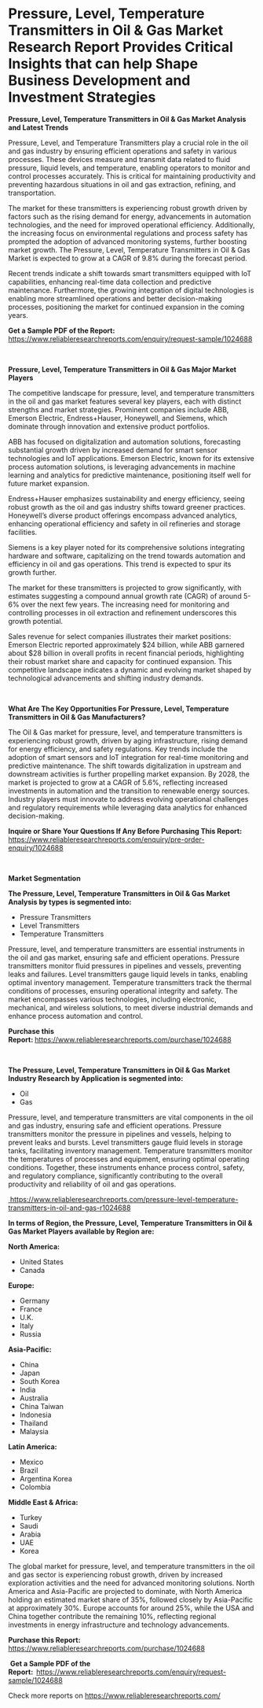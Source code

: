 <p><h1>Pressure, Level, Temperature Transmitters in Oil & Gas Market Research Report Provides Critical Insights that can help Shape Business Development and Investment Strategies</h1></p><p><strong>Pressure, Level, Temperature Transmitters in Oil & Gas Market Analysis and Latest Trends</strong></p>
<p><p>Pressure, Level, and Temperature Transmitters play a crucial role in the oil and gas industry by ensuring efficient operations and safety in various processes. These devices measure and transmit data related to fluid pressure, liquid levels, and temperature, enabling operators to monitor and control processes accurately. This is critical for maintaining productivity and preventing hazardous situations in oil and gas extraction, refining, and transportation.</p><p>The market for these transmitters is experiencing robust growth driven by factors such as the rising demand for energy, advancements in automation technologies, and the need for improved operational efficiency. Additionally, the increasing focus on environmental regulations and process safety has prompted the adoption of advanced monitoring systems, further boosting market growth. The Pressure, Level, Temperature Transmitters in Oil & Gas Market is expected to grow at a CAGR of 9.8% during the forecast period. </p><p>Recent trends indicate a shift towards smart transmitters equipped with IoT capabilities, enhancing real-time data collection and predictive maintenance. Furthermore, the growing integration of digital technologies is enabling more streamlined operations and better decision-making processes, positioning the market for continued expansion in the coming years.</p></p>
<p><strong>Get a Sample PDF of the Report:&nbsp;</strong> <a href="https://www.reliableresearchreports.com/enquiry/request-sample/1024688?utm_campaign=2221&utm_medium=2&utm_source=Github&utm_content=ia&utm_term=12022025&utm_id=pressure-level-temperature-transmitters-in-oil-gas">https://www.reliableresearchreports.com/enquiry/request-sample/1024688</a></p>
<p>&nbsp;</p>
<p><strong>Pressure, Level, Temperature Transmitters in Oil & Gas Major Market Players</strong></p>
<p><p>The competitive landscape for pressure, level, and temperature transmitters in the oil and gas market features several key players, each with distinct strengths and market strategies. Prominent companies include ABB, Emerson Electric, Endress+Hauser, Honeywell, and Siemens, which dominate through innovation and extensive product portfolios. </p><p>ABB has focused on digitalization and automation solutions, forecasting substantial growth driven by increased demand for smart sensor technologies and IoT applications. Emerson Electric, known for its extensive process automation solutions, is leveraging advancements in machine learning and analytics for predictive maintenance, positioning itself well for future market expansion.</p><p>Endress+Hauser emphasizes sustainability and energy efficiency, seeing robust growth as the oil and gas industry shifts toward greener practices. Honeywell’s diverse product offerings encompass advanced analytics, enhancing operational efficiency and safety in oil refineries and storage facilities.</p><p>Siemens is a key player noted for its comprehensive solutions integrating hardware and software, capitalizing on the trend towards automation and efficiency in oil and gas operations. This trend is expected to spur its growth further.</p><p>The market for these transmitters is projected to grow significantly, with estimates suggesting a compound annual growth rate (CAGR) of around 5-6% over the next few years. The increasing need for monitoring and controlling processes in oil extraction and refinement underscores this growth potential.</p><p>Sales revenue for select companies illustrates their market positions: Emerson Electric reported approximately $24 billion, while ABB garnered about $28 billion in overall profits in recent financial periods, highlighting their robust market share and capacity for continued expansion. This competitive landscape indicates a dynamic and evolving market shaped by technological advancements and shifting industry demands.</p></p>
<p>&nbsp;</p>
<p><strong>What Are The Key Opportunities For Pressure, Level, Temperature Transmitters in Oil & Gas Manufacturers?</strong></p>
<p><p>The Oil & Gas market for pressure, level, and temperature transmitters is experiencing robust growth, driven by aging infrastructure, rising demand for energy efficiency, and safety regulations. Key trends include the adoption of smart sensors and IoT integration for real-time monitoring and predictive maintenance. The shift towards digitalization in upstream and downstream activities is further propelling market expansion. By 2028, the market is projected to grow at a CAGR of 5.6%, reflecting increased investments in automation and the transition to renewable energy sources. Industry players must innovate to address evolving operational challenges and regulatory requirements while leveraging data analytics for enhanced decision-making.</p></p>
<p><strong>Inquire or Share Your Questions If Any Before Purchasing This Report:</strong> <a href="https://www.reliableresearchreports.com/enquiry/pre-order-enquiry/1024688?utm_campaign=2221&utm_medium=2&utm_source=Github&utm_content=ia&utm_term=12022025&utm_id=pressure-level-temperature-transmitters-in-oil-gas">https://www.reliableresearchreports.com/enquiry/pre-order-enquiry/1024688</a></p>
<p>&nbsp;</p>
<p><strong>Market Segmentation</strong></p>
<p><strong>The Pressure, Level, Temperature Transmitters in Oil & Gas Market Analysis by types is segmented into:</strong></p>
<p><ul><li>Pressure Transmitters</li><li>Level Transmitters</li><li>Temperature Transmitters</li></ul></p>
<p><p>Pressure, level, and temperature transmitters are essential instruments in the oil and gas market, ensuring safe and efficient operations. Pressure transmitters monitor fluid pressures in pipelines and vessels, preventing leaks and failures. Level transmitters gauge liquid levels in tanks, enabling optimal inventory management. Temperature transmitters track the thermal conditions of processes, ensuring operational integrity and safety. The market encompasses various technologies, including electronic, mechanical, and wireless solutions, to meet diverse industrial demands and enhance process automation and control.</p></p>
<p><strong>Purchase this Report:&nbsp;</strong><a href="https://www.reliableresearchreports.com/purchase/1024688?utm_campaign=2221&utm_medium=2&utm_source=Github&utm_content=ia&utm_term=12022025&utm_id=pressure-level-temperature-transmitters-in-oil-gas">https://www.reliableresearchreports.com/purchase/1024688</a></p>
<p>&nbsp;</p>
<p><strong>The Pressure, Level, Temperature Transmitters in Oil & Gas Market Industry Research by Application is segmented into:</strong></p>
<p><ul><li>Oil</li><li>Gas</li></ul></p>
<p><p>Pressure, level, and temperature transmitters are vital components in the oil and gas industry, ensuring safe and efficient operations. Pressure transmitters monitor the pressure in pipelines and vessels, helping to prevent leaks and bursts. Level transmitters gauge fluid levels in storage tanks, facilitating inventory management. Temperature transmitters monitor the temperatures of processes and equipment, ensuring optimal operating conditions. Together, these instruments enhance process control, safety, and regulatory compliance, significantly contributing to the overall productivity and reliability of oil and gas operations.</p></p>
<p><a href="https://www.reliableresearchreports.com/pressure-level-temperature-transmitters-in-oil-and-gas-r1024688?utm_campaign=2221&utm_medium=2&utm_source=Github&utm_content=ia&utm_term=12022025&utm_id=pressure-level-temperature-transmitters-in-oil-gas">&nbsp;https://www.reliableresearchreports.com/pressure-level-temperature-transmitters-in-oil-and-gas-r1024688</a></p>
<p><strong>In terms of Region, the Pressure, Level, Temperature Transmitters in Oil & Gas Market Players available by Region are:</strong></p>
<p>
    <p> <strong> North America: </strong>
        <ul>
            <li>United States</li>
            <li>Canada</li>
        </ul>
        </p> 
    <p> <strong> Europe: </strong>
        <ul>
            <li>Germany</li>
            <li>France</li>
            <li>U.K.</li>
            <li>Italy</li>
            <li>Russia</li>
        </ul>
        </p> 
    <p> <strong> Asia-Pacific: </strong>
        <ul>
            <li>China</li>
            <li>Japan</li>
            <li>South Korea</li>
            <li>India</li>
            <li>Australia</li>
            <li>China Taiwan</li>
            <li>Indonesia</li>
            <li>Thailand</li>
            <li>Malaysia</li>
        </ul>
        </p> 
    <p> <strong> Latin America: </strong>
        <ul>
            <li>Mexico</li>
            <li>Brazil</li>
            <li>Argentina Korea</li>
            <li>Colombia</li>
        </ul>
        </p> 
    <p> <strong> Middle East & Africa: </strong>
        <ul>
            <li>Turkey</li>
            <li>Saudi</li>
            <li>Arabia</li>
            <li>UAE</li>
            <li>Korea</li>
        </ul>
    </p>
    </p>
<p><p>The global market for pressure, level, and temperature transmitters in the oil and gas sector is experiencing robust growth, driven by increased exploration activities and the need for advanced monitoring solutions. North America and Asia-Pacific are projected to dominate, with North America holding an estimated market share of 35%, followed closely by Asia-Pacific at approximately 30%. Europe accounts for around 25%, while the USA and China together contribute the remaining 10%, reflecting regional investments in energy infrastructure and technology advancements.</p></p>
<p><strong>Purchase this Report: </strong><a href="https://www.reliableresearchreports.com/purchase/1024688?utm_campaign=2221&utm_medium=2&utm_source=Github&utm_content=ia&utm_term=12022025&utm_id=pressure-level-temperature-transmitters-in-oil-gas">https://www.reliableresearchreports.com/purchase/1024688</a></p>
<p>&nbsp;<strong>Get a Sample PDF of the Report:&nbsp;&nbsp;</strong><a href="https://www.reliableresearchreports.com/enquiry/request-sample/1024688?utm_campaign=2221&utm_medium=2&utm_source=Github&utm_content=ia&utm_term=12022025&utm_id=pressure-level-temperature-transmitters-in-oil-gas">https://www.reliableresearchreports.com/enquiry/request-sample/1024688</a></p>
<p><strong></strong></p>
<p>Check more reports on <a href="https://www.reliableresearchreports.com/?utm_campaign=2221&utm_medium=2&utm_source=Github&utm_content=ia&utm_term=12022025&utm_id=pressure-level-temperature-transmitters-in-oil-gas">https://www.reliableresearchreports.com/</a></p>